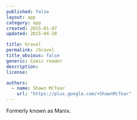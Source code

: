 ```yaml
---
published: false
layout: app
category: app
created: 2015-01-07
updated: 2015-04-28

title: Gravel
permalink: /Gravel
title_obvious: false
generic: Comic reader
description:
license:

authors:
  - name: Shawn McTear
    url: "https://plus.google.com/+ShawnMcTear"
---
```


Formerly known as Manix.